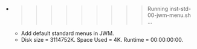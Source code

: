* >>>>>>>>> Running inst-std-00-jwm-menu.sh ...
  * Add default standard menus in JWM.
  * Disk size = 3114752K. Space Used = 4K. Runtime = 00:00:00:00.
